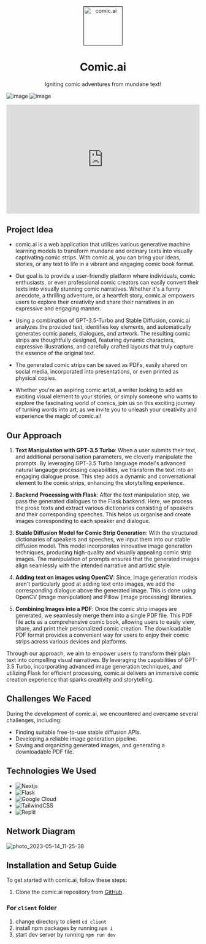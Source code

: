 <div align="center">
<!--   <a href="https://github.com/ahmedfahim21/Notimiser">
    <img src="./client/public/blue-logo.png" alt="Logo" width="80">
  </a> -->
<img src="client/public/assets/comic_ai.svg" alt="comic.ai" border="1" width="100"/>
<h1 align="center">Comic.ai</h1>

  <p align="center">
    Igniting comic adventures from mundane text!
  </p>
</div>


![image](https://github.com/ayush4345/HMap.ai/assets/97223188/bb0e20f0-8e5c-4585-a7cc-7fce3c859230)
![image](https://github.com/ayush4345/HMap.ai/assets/97223188/f81e2a11-bcdb-405d-b0d2-bb40c608b920)

<div style="position: relative; padding-bottom: 56.25%; height: 0;"><iframe src="https://www.loom.com/embed/26915c33ce9c4f92a9dea7e012796dcc" frameborder="0" webkitallowfullscreen mozallowfullscreen allowfullscreen style="position: absolute; top: 0; left: 0; width: 100%; height: 100%;"></iframe></div>

## Project Idea
* comic.ai is a web application that utilizes various generative machine learning models to transform mundane and ordinary texts into visually captivating comic strips. With comic.ai, you can bring your ideas, stories, or any text to life in a vibrant and engaging comic book format.

* Our goal is to provide a user-friendly platform where individuals, comic enthusiasts, or even professional comic creators can easily convert their texts into visually stunning comic narratives. Whether it's a funny anecdote, a thrilling adventure, or a heartfelt story, comic.ai empowers users to explore their creativity and share their narratives in an expressive and engaging manner.

* Using a combination of GPT-3.5-Turbo and Stable Diffusion, comic.ai analyzes the provided text, identifies key elements, and automatically generates comic panels, dialogues, and artwork. The resulting comic strips are thoughtfully designed, featuring dynamic characters, expressive illustrations, and carefully crafted layouts that truly capture the essence of the original text.

* The generated comic strips can be saved as PDFs, easily shared on social media, incorporated into presentations, or even printed as physical copies.

* Whether you're an aspiring comic artist, a writer looking to add an exciting visual element to your stories, or simply someone who wants to explore the fascinating world of comics, join us on this exciting journey of turning words into art, as we invite you to unleash your creativity and experience the magic of comic.ai!


## Our Approach

1. **Text Manipulation with GPT-3.5 Turbo**: When a user submits their text, and additional personalisation parameters, we cleverly manipulate the prompts. By leveraging GPT-3.5 Turbo language model's advanced natural langauge processing capabilities, we transform the text into an engaging dialogue prose. This step adds a dynamic and conversational element to the comic strips, enhancing the storytelling experience.

2. **Backend Processing with Flask**: After the text manipulation step, we pass the generated dialogues to the Flask backend. Here, we process the prose texts and extract various dictionaries consisting of speakers and their corresponding speeches. This helps us organise and create images corresponding to each speaker and dialogue.

3. **Stable Diffusion Model for Comic Strip Generation**: With the structured dictionaries of speakers and speeches, we input them into our stable diffusion model. This model incorporates innovative image generation techniques, producing high-quality and visually appealing comic strip images. The manipulation of prompts ensures that the generated images align seamlessly with the intended narrative and artistic style.

4. **Adding text on images using OpenCV**: Since, image generation models aren't particularly good at adding text onto images, we add the corresponding dialogue above the generated image. This is done using OpenCV (image manipulation) and Pillow (image processing) libraries.

5. **Combining Images into a PDF**: Once the comic strip images are generated, we seamlessly merge them into a single PDF file. This PDF file acts as a comprehensive comic book, allowing users to easily view, share, and print their personalized comic creation. The downloadable PDF format provides a convenient way for users to enjoy their comic strips across various devices and platforms.

Through our approach, we aim to empower users to transform their plain text into compelling visual narratives. By leveraging the capabilities of GPT-3.5 Turbo, incorporating advanced image generation techniques, and utilizing Flask for efficient processing, comic.ai delivers an immersive comic creation experience that sparks creativity and storytelling.


## Challenges We Faced
During the development of comic.ai, we encountered and overcame several challenges, including:

* Finding suitable free-to-use stable diffusion APIs.
* Developing a reliable image generation pipeline.
* Saving and organizing generated images, and generating a downloadable PDF file.

## Technologies We Used

* ![Nextjs](https://img.shields.io/badge/next.js-000000?style=for-the-badge&logo=nextdotjs&logoColor=white)
* ![Flask](https://img.shields.io/badge/flask-%23000.svg?style=for-the-badge&logo=flask&logoColor=white)
* ![Google Cloud](https://img.shields.io/badge/GoogleCloud-%234285F4.svg?style=for-the-badge&logo=google-cloud&logoColor=white)
* ![TailwindCSS](https://img.shields.io/badge/tailwindcss-%2338B2AC.svg?style=for-the-badge&logo=tailwind-css&logoColor=white)
* ![Replit](https://img.shields.io/badge/Replit-DD1200?style=for-the-badge&logo=Replit&logoColor=white)

## Network Diagram

![photo_2023-05-14_11-25-38](https://github.com/ayush4345/HMap.ai/assets/97223188/bb057ac4-db8e-4711-9401-17944f88677d)

## Installation and Setup Guide
To get started with comic.ai, follow these steps:

1. Clone the comic.ai repository from [GitHub](https://github.com/your-repo-link).

### For `client` folder
1. change directory to client `cd client`
2. install npm packages by running `npm i`
3. start dev server by running `npm run dev`
